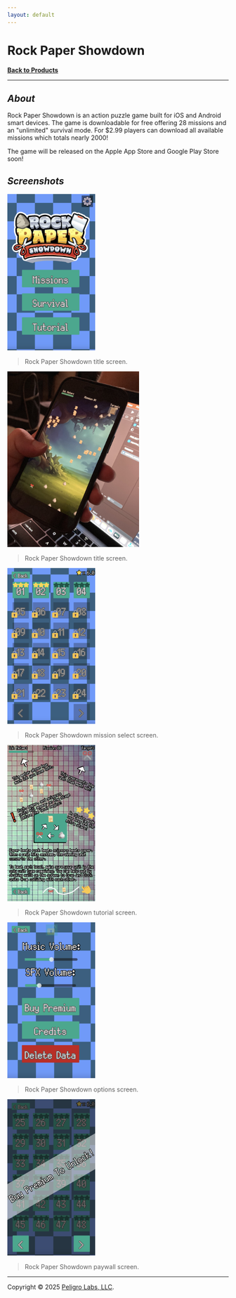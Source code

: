 ```yaml
---
layout: default
---
```

# Rock Paper Showdown
<b>[Back to Products](/products.html)</b>
* * *

## <i>About</i>

Rock Paper Showdown is an action puzzle game built for iOS and Android smart devices. The game is downloadable for free offering 28 missions and an "unlimited" survival mode. For $2.99 players can download all available missions which totals nearly 2000!

The game will be released on the Apple App Store and Google Play Store soon!

## <i>Screenshots</i>

<p align="left">
    <img
        alt="RPS Title Screen"
        src="/assets/products/rock-paper-showdown/title-screen.png"
        width="200"
    />
</p>

> Rock Paper Showdown title screen.

<p align="left">
    <img
        alt="RPS Mobile Gameplay"
        src="/assets/products/rock-paper-showdown/mobile-gameplay.jpg"
        width="300"
    />
</p>

> Rock Paper Showdown title screen.

<p align="left">
    <img
        alt="RPS Mission Select Screen"
        src="/assets/products/rock-paper-showdown/mission-screen.png"
        width="200"
    />
</p>

> Rock Paper Showdown mission select screen.

<p align="left">
    <img
        alt="RPS Tutorial Screen"
        src="/assets/products/rock-paper-showdown/tutorial-screen.png"
        width="200"
    />
</p>

> Rock Paper Showdown tutorial screen.

<p align="left">
    <img
        alt="RPS Options Screen"
        src="/assets/products/rock-paper-showdown/options-screen.png"
        width="200"
    />
</p>

> Rock Paper Showdown options screen.

<p align="left">
    <img
        alt="RPS Paywall Screen"
        src="/assets/products/rock-paper-showdown/paywall-screen.png"
        width="200"
    />
</p>

> Rock Paper Showdown paywall screen.

---

Copyright &copy; 2025 [Peligro Labs, LLC](https://peligrolabs.com/).